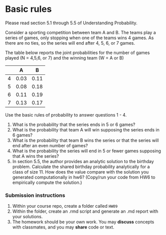 Basic rules
========

Please read section 5.1 through 5.5 of Understanding Probability.

Consider a sporting competition between team A and B.  The teams play a series of games, only stopping when one of the teams wins 4 games.  As there are no ties, so the series will end after 4, 5, 6, or 7 games.

The table below reports the joint probabilities for the number of games played (N = 4,5,6, or 7) and the winning team (W = A or B)
 
| | A | B |
|---|---|---|
|4|0.03|0.11|
|5|0.08|0.18|
|6|0.11|0.19|
|7|0.13|0.17|

Use the basic rules of probability to answer questions 1 - 4.

1. What is the probability that the series ends in 5 or 6 games?  
1. What is the probability that team A will win supposing the series ends in 6 games?
1. What is the probability that team B wins the series or that the series will end after an even number of games?
1. What is the probability the series will end in 5 or fewer games supposing that A wins the series?
1. In section 5.5, the author provides an analytic solution to the birthday problem.  Calculate the shared birthday probability analytically for a class of size 11.  How does the value compare with the solution you generated computationally in hw6?  (Copy/run your code from HW6 to empirically compute the solution.)

### Submission instructions

1.  Within your course repo, create a folder called `HW09`
1.  Within the folder, create an .rmd script and generate an .md report with your solutions.
1.  The homework should be your own work.  You may **discuss**
    concepts with classmates, and you may **share** code or text.